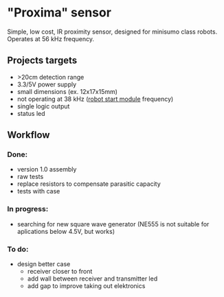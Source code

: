 # "Proxima" sensor

Simple, low cost, IR proximity sensor, designed for minisumo class robots. Operates at 56 kHz frequency.

## Projects targets
- \>20cm detection range
- 3.3/5V power supply
- small dimensions (ex. 12x17x15mm)
- not operating at 38 kHz ([robot start module](https://p1r.se/startmodule/) frequency)
- single logic output
- status led

## Workflow

### Done:
- version 1.0 assembly
- raw tests
- replace resistors to compensate parasitic capacity
- tests with case

### In progress:
- searching for new square wave generator (NE555 is not suitable for aplications below 4.5V, but works)

### To do:
- design better case 
	* receiver closer to front
	* add wall between receiver and transmitter led
	* add gap to improve taking out elektronics
